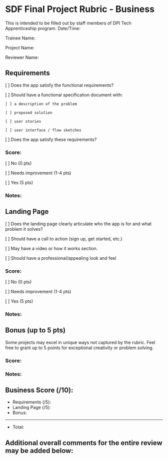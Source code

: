 # SDF Final Project Rubric - Business

This is intended to be filled out by staff members of DPI Tech Apprenticeship program.
Date/Time:

Trainee Name:

Project Name:

Reviewer Name:

## Requirements
[ ] Does the app satisfy the functional requirements?

[ ] Should have a functional specification document with:

    [ ] a description of the problem

    [ ] proposed solution

    [ ] user stories

    [ ] user interface / flow sketches

[ ] Does the app satisfy these requirements?

### Score:

[ ] No (0 pts)

[ ] Needs improvement (1-4 pts)

[ ] Yes (5 pts)

### Notes:

## Landing Page
[ ] Does the landing page clearly articulate who the app is for and what problem it solves?

[ ] Should have a call to action (sign up, get started, etc.)

[ ] May have a video or how it works section.

[ ] Should have a professional/appealing look and feel

### Score:

[ ] No (0 pts)

[ ] Needs improvement (1-4 pts)

[ ] Yes (5 pts)

### Notes:

## Bonus (up to 5 pts)
Some projects may excel in unique ways not captured by the rubric. Feel free to grant up to 5 points for exceptional creativity or problem solving.

### Score: 

### Notes:

## Business Score (/10):
- Requirements (/5):
- Landing Page (/5):
- Bonus:
---
- Total: 

## Additional overall comments for the entire review may be added below:
```




```
